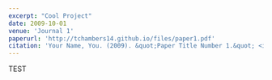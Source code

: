 ```yaml
---
excerpt: "Cool Project" 
date: 2009-10-01
venue: 'Journal 1'
paperurl: 'http://tchambers14.github.io/files/paper1.pdf'
citation: 'Your Name, You. (2009). &quot;Paper Title Number 1.&quot; <i>Journal 1</i>. 1(1).'
---
```


TEST
